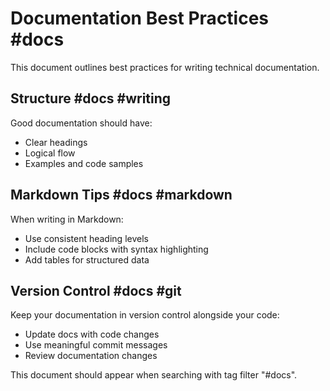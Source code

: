 # Documentation Best Practices #docs

This document outlines best practices for writing technical documentation.

## Structure #docs #writing

Good documentation should have:
- Clear headings
- Logical flow
- Examples and code samples

## Markdown Tips #docs #markdown

When writing in Markdown:
- Use consistent heading levels
- Include code blocks with syntax highlighting
- Add tables for structured data

## Version Control #docs #git

Keep your documentation in version control alongside your code:
- Update docs with code changes
- Use meaningful commit messages
- Review documentation changes

This document should appear when searching with tag filter "#docs".
